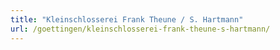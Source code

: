 ```yaml
---
title: "Kleinschlosserei Frank Theune / S. Hartmann"
url: /goettingen/kleinschlosserei-frank-theune-s-hartmann/
---
```


